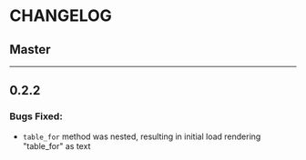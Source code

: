 # CHANGELOG
## Master

---
## 0.2.2

### Bugs Fixed:
- `table_for` method was nested, resulting in initial load rendering "table_for" as text